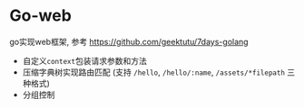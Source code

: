 # Go-web

go实现web框架, 参考 https://github.com/geektutu/7days-golang

- 自定义`context`包装请求参数和方法
- 压缩字典树实现路由匹配 (支持 `/hello`, `/hello/:name`, `/assets/*filepath` 三种格式)
- 分组控制